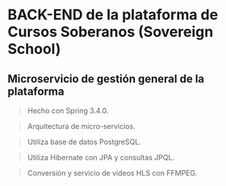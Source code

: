 # BACK-END de la plataforma de Cursos Soberanos (Sovereign School)

## Microservicio de gestión general de la plataforma

> Hecho con Spring 3.4.0.

> Arquitectura de micro-servicios.

> Utiliza base de datos PostgreSQL.

> Utiliza Hibernate con JPA y consultas JPQL.

> Conversión y servicio de videos HLS con FFMPEG.
